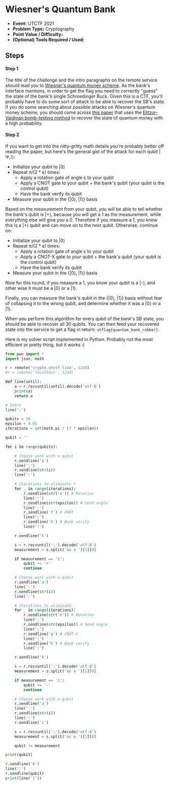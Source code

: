 # Wiesner's Quantum Bank
* **Event:** UTCTF 2021
* **Problem Type:** Cryptography
* **Point Value / Difficulty:**
* **(Optional) Tools Required / Used:**


## Steps
#### Step 1
The title of the challenge and the intro paragraphs on the remote service should lead you to [Wiesner's quantum money scheme](https://en.wikipedia.org/wiki/Quantum_money). As the bank's interface mentions, in order to get the flag you need to correctly "guess" the state of the bank's single Schroedinger Buck. Given this is a CTF, you'll probably have to do some sort of attack to be able to recover the SB's state. If you do some searching about possible attacks on Wiesner's quantum money scheme, you should come across [this paper](https://arxiv.org/abs/1404.1507) that uses the [Elitzur-Vaidman bomb-testing method](https://en.wikipedia.org/wiki/Elitzur%E2%80%93Vaidman_bomb_tester) to recover the state of quantum money with a high probability.

#### Step 2
If you want to get into the nitty-gritty math details you're probably better off reading the paper, but here's the general gist of the attack for each qubit |Ψ_i⟩:

- Initialize your qubit to |0⟩
- Repeat π/(2 * ε) times:
  - Apply a rotation gate of angle ε to your qubit
  - Apply a CNOT gate to your qubit + the bank's qubit (your qubit is the control qubit)
  - Have the bank verify its qubit
- Measure your qubit in the {|0⟩, |1⟩} basis

Based on the measurement from your qubit, you will be able to tell whether the bank's qubit is |+⟩, because you will get a 1 as the measurement, while everything else will give you a 0. Therefore if you measure a 1, you know this is a |+⟩ qubit and can move on to the next qubit. Otherwise, continue on:

- Initialize your qubit to |0⟩
- Repeat π/(2 * ε) times:
  - Apply a rotation gate of angle ε to your qubit
  - Apply a CNOT-X gate to your qubit + the bank's qubit (your qubit is the control qubit)
  - Have the bank verify its qubit
- Measure your qubit in the {|0⟩, |1⟩} basis

Now for this round, if you measure a 1, you know your qubit is a |-⟩, and other wise it must be a |0⟩ or a |1⟩.

Finally, you can measure the bank's qubit in the {|0⟩, |1⟩} basis without fear of collapsing it to the wrong qubit, and determine whether it was a |0⟩ or a |1⟩.

When you perform this algorithm for every qubit of the bank's SB state, you should be able to recover all 30 qubits. You can then feed your recovered state into the service to get a flag in return: `utflag{quantum_bank_robber}`.

Here is my solver script implemented in Python. Probably not the most efficient or pretty thing, but it works :)

```python
from pwn import *
import json, math

r = remote('crypto.utctf.live', 1234)
#r = remote('localhost', 1234)

def line(until):
    a = r.recvuntil(until).decode('utf-8')
    print(a)
    return a

# Intro
line(':')

qubits = 30
epsilon = 0.01
iterations = int(math.pi / (2 * epsilon))

qubit = ''

for i in range(qubits):

    # Choose work with a qubit
    r.sendline('a')
    line(':')
    r.sendline(str(i))
    line(':')

    # Iterations to eliminate +
    for _ in range(iterations):
        r.sendline(str('e')) # Rotation
        line(':')
        r.sendline(str(epsilon)) # Send angle
        line(':')
        r.sendline('f') # CNOT
        line(':')
        r.sendline('h') # Bank verify
        line(':')

    r.sendline('k')

    s = r.recvuntil(':').decode('utf-8')
    measurement = s.split('as a ')[1][0]

    if measurement == '1':
        qubit += '+'
        continue

    # Choose work with a qubit
    r.sendline('a')
    line(':')
    r.sendline(str(i))
    line(':')

    # Iterations to eliminate -
    for _ in range(iterations):
        r.sendline(str('e')) # Rotation
        line(':')
        r.sendline(str(epsilon)) # Send angle
        line(':')
        r.sendline('g') # CNOT-X
        line(':')
        r.sendline('h') # Bank verify
        line(':')

    r.sendline('k')

    s = r.recvuntil(':').decode('utf-8')
    measurement = s.split('as a ')[1][0]

    if measurement == '1':
        qubit += '-'
        continue

    # Choose work with a qubit
    r.sendline('a')
    line(':')
    r.sendline(str(i))
    line(':')
    r.sendline('i')

    s = r.recvuntil(':').decode('utf-8')
    measurement = s.split('as a ')[1][0]

    qubit += measurement

print(qubit)

r.sendline('b')
line(':')
r.sendline(qubit)
print(line('}'))
```
